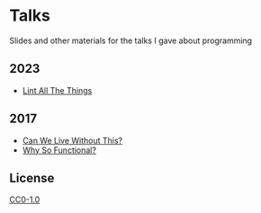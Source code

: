 # Talks

Slides and other materials for the talks I gave about programming

## 2023

- [Lint All The Things](lint-all-the-things/slides.md)

## 2017

- [Can We Live Without This?](https://gitpitch.com/EvgenyOrekhov/talks?p=can-we-live-without-this)
- [Why So Functional?](https://gitpitch.com/EvgenyOrekhov/talks?p=why-so-functional)

## License

[CC0-1.0](LICENSE)
